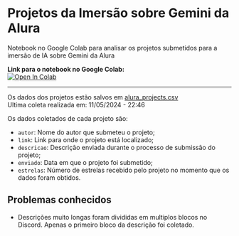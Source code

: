 # Projetos da Imersão sobre Gemini da Alura
Notebook no Google Colab para analisar os projetos submetidos para a imersão de IA sobre Gemini da Alura

**Link para o notebook no Google Colab:**  
[![Open In Colab](https://colab.research.google.com/assets/colab-badge.svg)](https://colab.research.google.com/github/martinsadw/imersao-gemini-alura/blob/main/project_embedding.ipynb)

---

Os dados dos projetos estão salvos em [alura_projects.csv](alura_projects.csv)  
Ultima coleta realizada em: 11/05/2024 - 22:46

Os dados coletados de cada projeto são:
- `autor`: Nome do autor que submeteu o projeto;
- `link`: Link para onde o projeto está localizado;
- `descricao`: Descrição enviada durante o processo de submissão do projeto;
- `enviado`: Data em que o projeto foi submetido;
- `estrelas`: Número de estrelas recebido pelo projeto no momento que os dados foram obtidos.

## Problemas conhecidos

- Descrições muito longas foram divididas em multiplos blocos no Discord. Apenas o primeiro bloco da descrição foi coletado.
